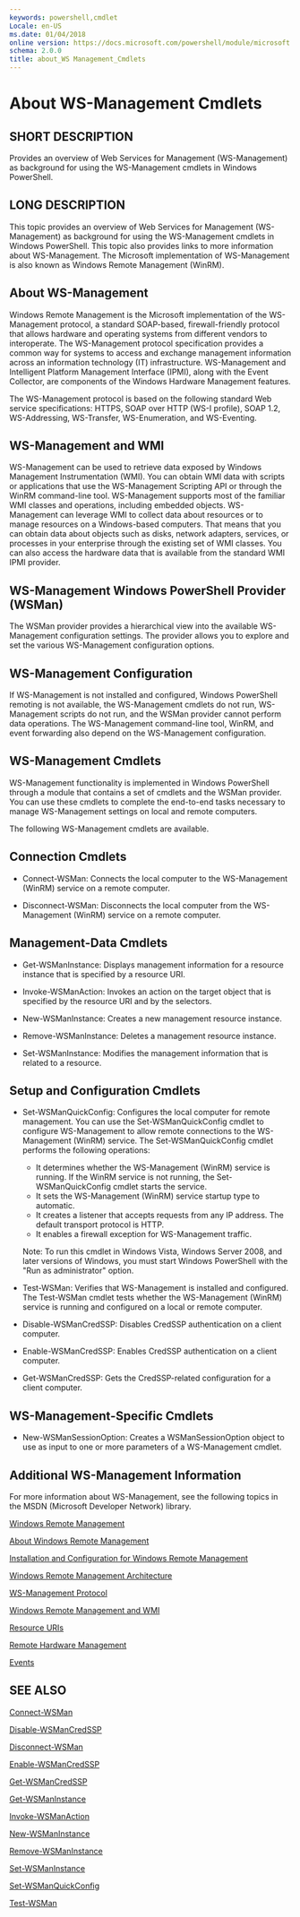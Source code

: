 ```yaml
---
keywords: powershell,cmdlet
Locale: en-US
ms.date: 01/04/2018
online version: https://docs.microsoft.com/powershell/module/microsoft.powershell.core/about/about_ws-management_cmdlets?view=powershell-5.1&WT.mc_id=ps-gethelp
schema: 2.0.0
title: about_WS Management_Cmdlets
---
```


# About WS-Management Cmdlets

## SHORT DESCRIPTION

Provides an overview of Web Services for Management (WS-Management) as
background for using the WS-Management cmdlets in Windows PowerShell.

## LONG DESCRIPTION

This topic provides an overview of Web Services for Management (WS-Management)
as background for using the WS-Management cmdlets in Windows PowerShell. This
topic also provides links to more information about WS-Management. The
Microsoft implementation of WS-Management is also known as Windows Remote
Management (WinRM).

## About WS-Management

Windows Remote Management is the Microsoft implementation of the WS-Management
protocol, a standard SOAP-based, firewall-friendly protocol that allows
hardware and operating systems from different vendors to interoperate. The
WS-Management protocol specification provides a common way for systems to
access and exchange management information across an information technology
(IT) infrastructure. WS-Management and Intelligent Platform Management
Interface (IPMI), along with the Event Collector, are components of the
Windows Hardware Management features.

The WS-Management protocol is based on the following standard Web service
specifications: HTTPS, SOAP over HTTP (WS-I profile), SOAP 1.2, WS-Addressing,
WS-Transfer, WS-Enumeration, and WS-Eventing.

## WS-Management and WMI

WS-Management can be used to retrieve data exposed by Windows Management
Instrumentation (WMI). You can obtain WMI data with scripts or applications
that use the WS-Management Scripting API or through the WinRM command-line
tool. WS-Management supports most of the familiar WMI classes and operations,
including embedded objects. WS-Management can leverage WMI to collect data
about resources or to manage resources on a Windows-based computers. That
means that you can obtain data about objects such as disks, network adapters,
services, or processes in your enterprise through the existing set of WMI
classes. You can also access the hardware data that is available from the
standard WMI IPMI provider.

## WS-Management Windows PowerShell Provider (WSMan)

The WSMan provider provides a hierarchical view into the available
WS-Management configuration settings. The provider allows you to explore and
set the various WS-Management configuration options.

## WS-Management Configuration

If WS-Management is not installed and configured, Windows PowerShell remoting
is not available, the WS-Management cmdlets do not run, WS-Management scripts
do not run, and the WSMan provider cannot perform data operations. The
WS-Management command-line tool, WinRM, and event forwarding also depend on
the WS-Management configuration.

## WS-Management Cmdlets

WS-Management functionality is implemented in Windows PowerShell through a
module that contains a set of cmdlets and the WSMan provider. You can use
these cmdlets to complete the end-to-end tasks necessary to manage
WS-Management settings on local and remote computers.

The following WS-Management cmdlets are available.

## Connection Cmdlets

- Connect-WSMan: Connects the local computer to the WS-Management (WinRM)
  service on a remote computer.

- Disconnect-WSMan: Disconnects the local computer from the WS-Management
  (WinRM) service on a remote computer.

## Management-Data Cmdlets

- Get-WSManInstance: Displays management information for a resource instance
  that is specified by a resource URI.

- Invoke-WSManAction: Invokes an action on the target object that is specified
  by the resource URI and by the selectors.

- New-WSManInstance: Creates a new management resource instance.

- Remove-WSManInstance: Deletes a management resource instance.

- Set-WSManInstance: Modifies the management information that is related to a
  resource.

## Setup and Configuration Cmdlets

- Set-WSManQuickConfig: Configures the local computer for remote management.
  You can use the Set-WSManQuickConfig cmdlet to configure WS-Management to
  allow remote connections to the WS-Management (WinRM) service. The
  Set-WSManQuickConfig cmdlet performs the following operations:
  - It determines whether the WS-Management (WinRM) service is running. If the
    WinRM service is not running, the Set-WSManQuickConfig cmdlet starts the
    service.
  - It sets the WS-Management (WinRM) service startup type to automatic.
  - It creates a listener that accepts requests from any IP address. The
    default transport protocol is HTTP.
  - It enables a firewall exception for WS-Management traffic.

  Note: To run this cmdlet in Windows Vista, Windows Server 2008, and later
  versions of Windows, you must start Windows PowerShell with the "Run as
  administrator" option.

- Test-WSMan: Verifies that WS-Management is installed and configured. The
  Test-WSMan cmdlet tests whether the WS-Management (WinRM) service is running
  and configured on a local or remote computer.

- Disable-WSManCredSSP: Disables CredSSP authentication on a client computer.

- Enable-WSManCredSSP: Enables CredSSP authentication on a client computer.

- Get-WSManCredSSP: Gets the CredSSP-related configuration for a client
  computer.

## WS-Management-Specific Cmdlets

- New-WSManSessionOption: Creates a WSManSessionOption object to use as input
  to one or more parameters of a WS-Management cmdlet.

## Additional WS-Management Information

For more information about WS-Management, see the following topics in the
MSDN (Microsoft Developer Network) library.

[Windows Remote Management](/windows/win32/winrm/portal)

[About Windows Remote Management](/windows/win32/winrm/about-windows-remote-management)

[Installation and Configuration for Windows Remote Management](/windows/win32/winrm/installation-and-configuration-for-windows-remote-management)

[Windows Remote Management Architecture](/windows/win32/winrm/windows-remote-management-architecture)

[WS-Management Protocol](/windows/win32/winrm/ws-management-protocol)

[Windows Remote Management and WMI](/windows/win32/winrm/windows-remote-management-and-wmi)

[Resource URIs](/windows/win32/winrm/resource-uris)

[Remote Hardware Management](/windows/win32/winrm/remote-hardware-management)

[Events](/windows/win32/winrm/events)

## SEE ALSO

[Connect-WSMan](xref:Microsoft.WSMan.Management.Connect-WSMan)

[Disable-WSManCredSSP](xref:Microsoft.WSMan.Management.Disable-WSManCredSSP)

[Disconnect-WSMan](xref:Microsoft.WSMan.Management.Disconnect-WSMan)

[Enable-WSManCredSSP](xref:Microsoft.WSMan.Management.Enable-WSManCredSSP)

[Get-WSManCredSSP](xref:Microsoft.WSMan.Management.Get-WSManCredSSP)

[Get-WSManInstance](xref:Microsoft.WSMan.Management.Get-WSManInstance)

[Invoke-WSManAction](xref:Microsoft.WSMan.Management.Invoke-WSManAction)

[New-WSManInstance](xref:Microsoft.WSMan.Management.New-WSManInstance)

[Remove-WSManInstance](xref:Microsoft.WSMan.Management.Remove-WSManInstance)

[Set-WSManInstance](xref:Microsoft.WSMan.Management.Set-WSManInstance)

[Set-WSManQuickConfig](xref:Microsoft.WSMan.Management.Set-WSManQuickConfig)

[Test-WSMan](xref:Microsoft.WSMan.Management.Test-WSMan)
